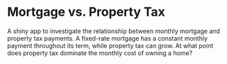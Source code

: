 # Mortgage vs. Property Tax
A shiny app to investigate the relationship between monthly mortgage and
property tax payments. A fixed-rate mortgage has a constant monthly payment
throughout its term, while property tax can grow. At what point does property
tax dominate the monthly cost of owning a home?

